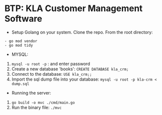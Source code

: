 # BTP: KLA Customer Management Software
- Setup Golang on your system. Clone the repo. From the root directory:
```
- go mod vendor
- go mod tidy
```


- MYSQL:
1. `mysql -u root -p` : and enter password
2. Create a new database 'books': `CREATE DATABASE kla_crm;`
3. Connect to the database: `USE kla_crm;;`
4. Import the sql dump file into your database: `mysql -u root -p kla-crm < dump.sql`


- Running the server:
1. `go build -o mvc ./cmd/main.go`
2.  Run the binary file: `./mvc`


